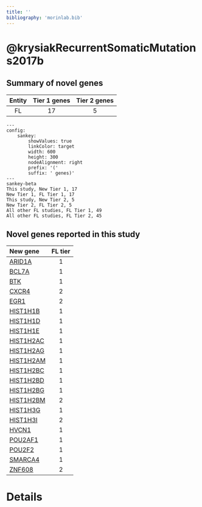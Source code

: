 ```yaml
---
title: ''
bibliography: 'morinlab.bib'
---
```


# @krysiakRecurrentSomaticMutations2017b
## Summary of novel genes

|Entity| Tier 1 genes| Tier 2 genes|
|:-:|:-:|:-:|
|FL|17|5|
```mermaid
---
config:
    sankey:
        showValues: true
        linkColor: target
        width: 600
        height: 300
        nodeAlignment: right
        prefix: '('
        suffix: ' genes)'
---
sankey-beta
This study, New Tier 1, 17
New Tier 1, FL Tier 1, 17
This study, New Tier 2, 5
New Tier 2, FL Tier 2, 5
All other FL studies, FL Tier 1, 49
All other FL studies, FL Tier 2, 45
```


## Novel genes reported in this study

|New gene|FL tier|
|:-|:-:|
|[ARID1A](../ARID1A)|1 |
|[BCL7A](../BCL7A)|1 |
|[BTK](../BTK)|1 |
|[CXCR4](../CXCR4)|2 |
|[EGR1](../EGR1)|2 |
|[HIST1H1B](../HIST1H1B)|1 |
|[HIST1H1D](../HIST1H1D)|1 |
|[HIST1H1E](../HIST1H1E)|1 |
|[HIST1H2AC](../HIST1H2AC)|1 |
|[HIST1H2AG](../HIST1H2AG)|1 |
|[HIST1H2AM](../HIST1H2AM)|1 |
|[HIST1H2BC](../HIST1H2BC)|1 |
|[HIST1H2BD](../HIST1H2BD)|1 |
|[HIST1H2BG](../HIST1H2BG)|1 |
|[HIST1H2BM](../HIST1H2BM)|2 |
|[HIST1H3G](../HIST1H3G)|1 |
|[HIST1H3I](../HIST1H3I)|2 |
|[HVCN1](../HVCN1)|1 |
|[POU2AF1](../POU2AF1)|1 |
|[POU2F2](../POU2F2)|1 |
|[SMARCA4](../SMARCA4)|1 |
|[ZNF608](../ZNF608)|2 |

# Details

